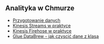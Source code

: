 ## Analityka w Chmurze
- [Przygotowanie danych](przygotowanie-danych.md)
- [Kinesis Streams w praktyce](kinesis-streams.md)
- [Kinesis Firehose w praktyce](kinesis-firehose.md)
- [Glue DataBrew - jak czyscić dane z klasą](glue-databrew.md)